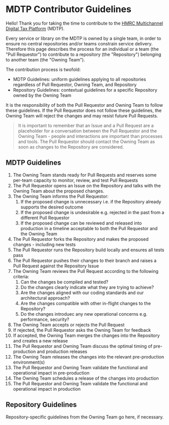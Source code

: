 # MDTP Contributor Guidelines

Hello! Thank you for taking the time to contribute to the [HMRC Multichannel Digital Tax Platform](https://hmrc.github.io) (MDTP).

Every service or library on the MDTP is owned by a single team, in order to ensure no central repositories and/or teams constrain service delivery. Therefore this page describes the process for an individual or a team (the "Pull Requestor") to contribute to a repository (the "Repository") belonging to another team (the "Owning Team"). 

The contribution process is twofold: 
- MDTP Guidelines: uniform guidelines applying to all repositories regardless of Pull Requestor, Owning Team, and Repository
- Repository Guidelines: contextual guidelines for a specific Repository owned by the Owning Team

It is the responsibility of both the Pull Requestor and Owning Team to follow these guidelines. If the Pull Requestor does not follow these guidelines, the Owning Team will reject the changes and may resist future Pull Requests. 

> It is important to remember that an Issue and a Pull Request are a placeholder for a conversation between the Pull Requestor and the Owning Team - people and interactions are important than processes and tools. The Pull Requestor should contact the Owning Team as soon as changes to the Repository are considered.

## MDTP Guidelines 

1. The Owning Team stands ready for Pull Requests and reserves some per-team capacity to monitor, review, and test Pull Requests
2. The Pull Requestor opens an Issue on the Repository and talks with the Owning Team about the proposed changes. 
3. The Owning Team informs the Pull Requestor:
    1. If the proposed change is unnecessary i.e. if the Repository already supports the desired outcome
    2. If the proposed change is undesirable e.g. rejected in the past from a different Pull Requestor
    3. If the proposed change can be reviewed and released into production in a timeline acceptable to both the Pull Requestor and the Owning Team
4. The Pull Requestor forks the Repository and makes the proposed changes - including new tests
5. The Pull Requestor runs the Repository build locally and ensures all tests pass
6. The Pull Requestor pushes their changes to their branch and raises a Pull Request against the Repository Issue
7. The Owning Team reviews the Pull Request according to the following criteria:
    1. Can the changes be compiled and tested?
    2. Do the changes clearly indicate what they are trying to achieve?
    2. Are the changes aligned with our coding standards and our architectural approach?
    3. Are the changes compatible with other in-flight changes to the Repository?
    4. Do the changes introduec any new operational concerns e.g. performance, security?
8. The Owning Team accepts or rejects the Pull Request
9. If rejected, the Pull Requestor asks the Owning Team for feedback
10. If accepted, the Owning Team merges the changes into the Repository and creates a new release
11. The Pull Requestor and Owning Team discuss the optimal timing of pre-production and production releases
12. The Owning Team releases the changes into the relevant pre-production environment(s)
13. The Pull Requestor and Owning Team validate the functional and operational impact in pre-production
14. The Owning Team schedules a release of the changes into production
15. The Pull Requestor and Owning Team validate the functional and operational impact in production

## Repository Guidelines

Repository-specific guidelines from the Owning Team go here, if necessary. 
